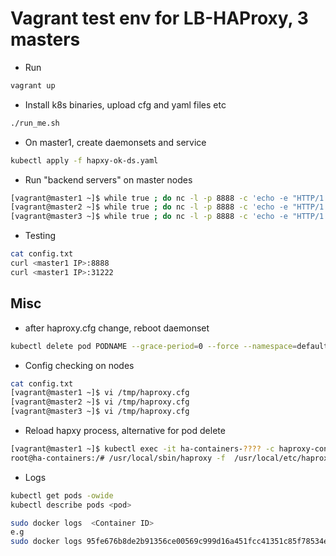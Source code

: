 # Vagrant test env for LB-HAProxy, 3 masters

* Run

```bash
vagrant up
```

* Install k8s binaries, upload cfg and yaml files etc

```bash
./run_me.sh
```

* On master1, create daemonsets and service

```bash
kubectl apply -f hapxy-ok-ds.yaml
```

* Run "backend servers" on master nodes

```bash
[vagrant@master1 ~]$ while true ; do nc -l -p 8888 -c 'echo -e "HTTP/1.1 200 OK\n\n $(date) MASTER1"'; done
[vagrant@master2 ~]$ while true ; do nc -l -p 8888 -c 'echo -e "HTTP/1.1 200 OK\n\n $(date) MASTER2"'; done
[vagrant@master3 ~]$ while true ; do nc -l -p 8888 -c 'echo -e "HTTP/1.1 200 OK\n\n $(date) MASTER3"'; done
```

* Testing

```bash
cat config.txt
curl <master1 IP>:8888
curl <master1 IP>:31222
```

## Misc

* after haproxy.cfg change, reboot daemonset

```bash
kubectl delete pod PODNAME --grace-period=0 --force --namespace=default
```

* Config checking on nodes

```bash
cat config.txt
[vagrant@master1 ~]$ vi /tmp/haproxy.cfg
[vagrant@master2 ~]$ vi /tmp/haproxy.cfg
[vagrant@master3 ~]$ vi /tmp/haproxy.cfg
```

* Reload hapxy process, alternative for pod delete

```bash
[vagrant@master1 ~]$ kubectl exec -it ha-containers-???? -c haproxy-container /bin/bash
root@ha-containers:/# /usr/local/sbin/haproxy -f  /usr/local/etc/haproxy/haproxy.cfg -p /var/run/haproxy.pid -sf $(cat /var/run/haproxy.pid)
```

* Logs

```bash
kubectl get pods -owide
kubectl describe pods <pod>

sudo docker logs  <Container ID>
e.g
sudo docker logs 95fe676b8de2b91356ce00569c999d16a451fcc41351c85f78534e6d38785929
```
